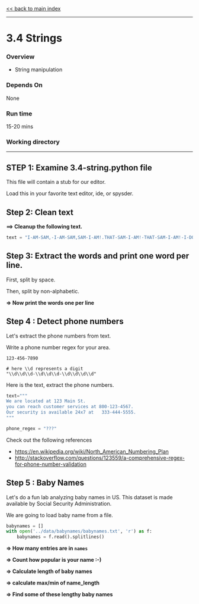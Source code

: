 [<< back to main index](../README.md)

---

3.4 Strings
===========
### Overview
- String manipulation

### Depends On
None

### Run time
15-20 mins

### Working directory

---

## STEP 1: Examine 3.4-string.python file

This file will contain a stub for our editor.

Load this in your favorite text editor, ide, or spysder.

## Step 2: Clean text
**==> Cleanup the following text.**  

```python
text = "I-AM-SAM,-I-AM-SAM,SAM-I-AM!.THAT-SAM-I-AM!-THAT-SAM-I-AM!-I-DO-NOT-LIKE-THAT-SAM-I-AM. WOULD-YOU-LIKE-GREEN-EGGS-AND-HAM?"
```

## Step 3: Extract the words and print one word per line.

First, split by space.

Then, split by non-alphabetic.

**=> Now print the words one per line**   

## Step 4 : Detect phone numbers
Let's extract the phone numbers from text.

Write a phone number regex for your area.  
```
123-456-7890

# here \\d represents a digit
"\\d\\d\\d-\\d\\d\\d-\\d\\d\\d\\d"
```

Here is the text, extract the phone numbers.
```python
text="""
We are located at 123 Main St.
you can reach customer services at 800-123-4567.
Our security is available 24x7 at   333-444-5555.
"""

phone_regex = "???"


```

Check out the following references
- https://en.wikipedia.org/wiki/North_American_Numbering_Plan
- http://stackoverflow.com/questions/123559/a-comprehensive-regex-for-phone-number-validation

## Step 5 : Baby Names
Let's do a fun lab analyzing baby names in US.  This dataset is made available by Social Security Administration.

We are going to load baby name from a file.

```python
babynames = []
with open('../data/babynames/babynames.txt', 'r') as f:
    babynames = f.read().splitlines()
```

**=> How many entries are in `names`**   

**=> Count how popular is your name :-)**

**=> Calculate length of baby names**

**=> calculate max/min of name_length**

**=> Find some of these lengthy baby names**

